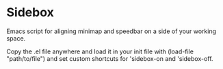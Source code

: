 # Sidebox
Emacs script for aligning minimap and speedbar on a side of your working space.

Copy the .el file anywhere and load it in your init file with (load-file "path/to/file") and set custom shortcuts for 
'sidebox-on and 'sidebox-off.
